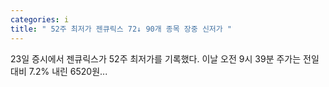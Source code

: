 ```yaml
---
categories: i
title: " 52주 최저가 젠큐릭스 72↓ 90개 종목 장중 신저가 "
---
```

 23일 증시에서 젠큐릭스가 52주 최저가를 기록했다. 이날 오전 9시 39분 주가는 전일 대비 7.2% 내린 6520원... 